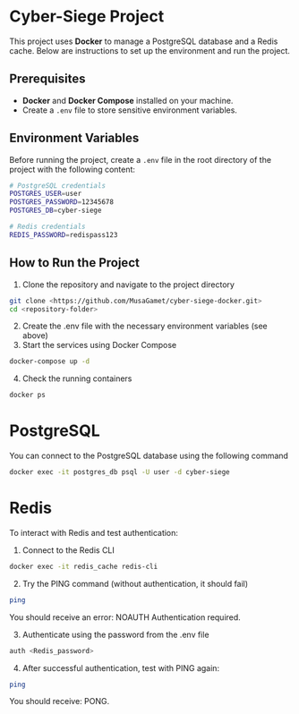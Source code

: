 # Cyber-Siege Project

This project uses **Docker** to manage a PostgreSQL database and a Redis cache. Below are instructions to set up the environment and run the project.

## Prerequisites

- **Docker** and **Docker Compose** installed on your machine.
- Create a `.env` file to store sensitive environment variables.

## Environment Variables

Before running the project, create a `.env` file in the root directory of the project with the following content:

```bash
# PostgreSQL credentials
POSTGRES_USER=user
POSTGRES_PASSWORD=12345678
POSTGRES_DB=cyber-siege

# Redis credentials
REDIS_PASSWORD=redispass123
```

## How to Run the Project
1. Clone the repository and navigate to the project directory
```bash
git clone <https://github.com/MusaGamet/cyber-siege-docker.git>
cd <repository-folder>
```
2. Create the .env file with the necessary environment variables (see above)
3. Start the services using Docker Compose
```bash
docker-compose up -d
```
4. Check the running containers
```bash
docker ps
```
# PostgreSQL
You can connect to the PostgreSQL database using the following command
```bash
docker exec -it postgres_db psql -U user -d cyber-siege
```
# Redis
To interact with Redis and test authentication:
1. Connect to the Redis CLI
```bash
docker exec -it redis_cache redis-cli
```
2. Try the PING command (without authentication, it should fail)
```bash
ping
```
You should receive an error: NOAUTH Authentication required.

3. Authenticate using the password from the .env file
```bash
auth <Redis_password>
```
4. After successful authentication, test with PING again:
```bash
ping
```
You should receive: PONG.

